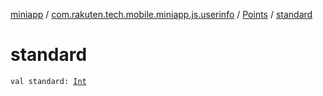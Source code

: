 [miniapp](../../index.md) / [com.rakuten.tech.mobile.miniapp.js.userinfo](../index.md) / [Points](index.md) / [standard](./standard.md)

# standard

`val standard: `[`Int`](https://kotlinlang.org/api/latest/jvm/stdlib/kotlin/-int/index.html)